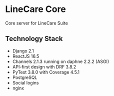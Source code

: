 # LineCare Core
Core server for LineCare Suite

## Technology Stack
- Django 2.1
- ReactJS 16.5
- Channels 2.1.3 running on daphne 2.2.2 (ASGI)
- API-first design with DRF 3.8.2
- PyTest 3.8.0 with Coverage 4.5.1
- PostgreSQL
- Social logins
- nginx
